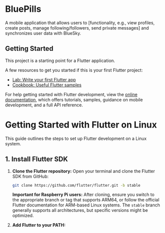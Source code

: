 # BluePills
A mobile application that allows users to [functionality, e.g., view profiles, create posts, manage following/followers, send private messages] and synchronizes user data with BlueSky.

## Getting Started

This project is a starting point for a Flutter application.

A few resources to get you started if this is your first Flutter project:

- [Lab: Write your first Flutter app](https://docs.flutter.dev/get-started/codelab)
- [Cookbook: Useful Flutter samples](https://docs.flutter.dev/cookbook)

For help getting started with Flutter development, view the
[online documentation](https://docs.flutter.dev/), which offers tutorials,
samples, guidance on mobile development, and a full API reference.

# Getting Started with Flutter on Linux

This guide outlines the steps to set up Flutter development on a Linux system.

## 1. Install Flutter SDK

1. **Clone the Flutter repository:** Open your terminal and clone the Flutter SDK from GitHub:

   ```bash
   git clone https://github.com/flutter/flutter.git -b stable
   ```
   **Important for Raspberry Pi users:** After cloning, ensure you switch to the appropriate branch or tag that supports ARM64, or follow the official Flutter documentation for ARM-based Linux systems. The `stable` branch generally supports all architectures, but specific versions might be optimized.

2. **Add Flutter to your PATH:**
